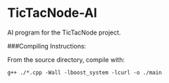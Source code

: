 TicTacNode-AI
=============

AI program for the TicTacNode project.

###Compiling Instructions:

From the source directory, compile with:
```
g++ ./*.cpp -Wall -lboost_system -lcurl -o ./main
```
